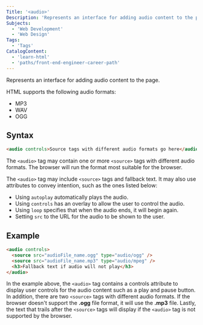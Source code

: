 ```yaml
---
Title: '<audio>'
Description: 'Represents an interface for adding audio content to the page.'
Subjects:
  - 'Web Development'
  - 'Web Design'
Tags:
  - 'Tags'
CatalogContent:
  - 'learn-html'
  - 'paths/front-end-engineer-career-path'
---
```


Represents an interface for adding audio content to the page.

HTML supports the following audio formats:

- MP3
- WAV
- OGG

## Syntax

```html
<audio controls>Source tags with different audio formats go here</audio>
```

The `<audio>` tag may contain one or more `<source>` tags with different audio formats. The browser will run the format most suitable for the browser.

The `<audio>` tag may include `<source>` tags and fallback text. It may also use attributes to convey intention, such as the ones listed below:

- Using `autoplay` automatically plays the audio.
- Using `controls` has an overlay to allow the user to control the audio.
- Using `loop` specifies that when the audio ends, it will begin again.
- Setting `src` to the URL for the audio to be shown to the user.

## Example

```html
<audio controls>
  <source src="audioFile_name.ogg" type="audio/ogg" />
  <source src="audioFile_name.mp3" type="audio/mpeg" />
  <h3>Fallback text if audio will not play</h3>
</audio>
```

In the example above, the `<audio>` tag contains a controls attribute to display user controls for the audio content such as a play and pause button. In addition, there are two `<source>` tags with different audio formats. If the browser doesn't support the **.ogg** file format, it will use the **.mp3** file. Lastly, the text that trails after the `<source>` tags will display if the `<audio>` tag is not supported by the browser.
